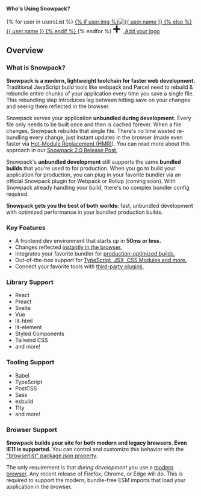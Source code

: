 #### Who's Using Snowpack?

<div class="company-logos">
{% for user in usersList %}
  <a href="{{ user.url }}" target="_blank">
    {% if user.img %}<img class="company-logo" src="{{ user.img }}" alt="{{ user.name }}" />
    {% else %}<span>{{ user.name }}</span>
    {% endif %}
  </a>
{% endfor %}
<a href="https://github.com/pikapkg/snowpack/edit/master/docs/docs/00.md" target="_blank" title="Add Your Project/Company!" class="add-company-button" >
  <svg style="height: 22px; margin-right: 8px;" aria-hidden="true" focusable="false" data-prefix="fas" data-icon="plus" class="company-logo" role="img" xmlns="http://www.w3.org/2000/svg" viewBox="0 0 448 512"><path fill="currentColor" d="M416 208H272V64c0-17.67-14.33-32-32-32h-32c-17.67 0-32 14.33-32 32v144H32c-17.67 0-32 14.33-32 32v32c0 17.67 14.33 32 32 32h144v144c0 17.67 14.33 32 32 32h32c17.67 0 32-14.33 32-32V304h144c17.67 0 32-14.33 32-32v-32c0-17.67-14.33-32-32-32z"></path></svg>
  Add your logo
</a>
</div>

## Overview

### What is Snowpack?

**Snowpack is a modern, lightweight toolchain for faster web development.** <span class='important'>Traditional JavaScript build tools like webpack and Parcel need to rebuild & rebundle entire chunks of your application every time you save a single file</span>. This rebundling step introduces <span class='definition'>lag</span> between hitting save on your changes and seeing them reflected in the browser.

<span class='important'>Snowpack serves your application **unbundled during development.**</span>  Every file only needs to be built once and then is <span class='comment' data-comment='Hm, in code they write that some code is not  possible to cache, and it hit my TS code I think'>cached forever</span>. When a file changes, Snowpack r<span class='important'>ebuilds that single file</span>. There's no time wasted re-bundling every change, just instant updates in the browser (made even faster via [Hot-Module Replacement (HMR)](#hot-module-replacement)). You can read more about this approach in our [Snowpack 2.0 Release Post.](/posts/2020-05-26-snowpack-2-0-release/) 

Snowpack's <span class='definition'>**unbundled development** </span>still supports the same <span class='definition'>**bundled builds**</span> that you're used to for production. When you go to <span class='definition'>build</span> your application for production, you can plug in your favorite bundler via an official Snowpack plugin for Webpack or Rollup (coming soon). <span class='important'>With Snowpack already handling your build, there's no complex bundler config required</span>.

**Snowpack gets you the best of both worlds:** fast, unbundled development with optimized performance in your bundled production builds.

### Key Features

- A frontend dev environment that <span class='comment' data-comment='only real building measured, so overall significantly longer'>starts up in **50ms or less.**</span> 
- Changes reflected [instantly in the browser.](/#hot-module-replacement)
- Integrates your favorite bundler for [production-optimized builds.](/#snowpack-build)
- Out-of-the-box support for [TypeScript, JSX, CSS Modules and more.](/#features)
- Connect your favorite tools with [third-party plugins.](/#build-plugins)

### Library Support

<div class="grid-list">

- React
- Preact
- Svelte
- Vue
- lit-html
- lit-element
- Styled Components
- Tailwind CSS
- and more!
<!-- Missing something? Feel free to add your own! -->

</div>

### Tooling Support

<div class="grid-list">

- Babel
- TypeScript
- PostCSS
- Sass
- esbuild
- 11ty
- and more!
<!-- Missing something? Feel free to add your own! -->

</div>

### Browser Support

**Snowpack builds your site for both modern and legacy browsers. Even IE11 is supported.** You can control and customize this behavior with the ["browserlist" package.json property](https://css-tricks.com/browserlist-good-idea/). 

The only requirement is that *during development* you use a [modern browser](http://caniuse.com/#feat=es6-module). Any recent release of Firefox, Chrome, or Edge will do. This is required to support the modern, <span class='definition'>bundle-free ESM imports</span> that load your application in the browser.
